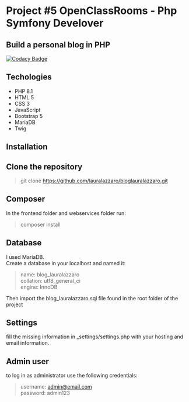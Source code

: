 # Project #5 OpenClassRooms - Php Symfony Develover
## Build a personal blog in PHP

[![Codacy Badge](https://app.codacy.com/project/badge/Grade/9871011e640147deb9c91dbfca17b4a4)](https://www.codacy.com/gh/lauralazzaro/bloglauralazzaro/dashboard?utm_source=github.com&amp;utm_medium=referral&amp;utm_content=lauralazzaro/bloglauralazzaro&amp;utm_campaign=Badge_Grade)

## Techologies
- PHP 8.1
- HTML 5
- CSS 3
- JavaScript
- Bootstrap 5
- MariaDB
- Twig

## Installation

## Clone the repository
>git clone https://github.com/lauralazzaro/bloglauralazzaro.git

## Composer
In the frontend folder and webservices folder run:
>composer install

## Database
I used MariaDB.  
Create a database in your localhost and named it:
> name: blog_lauralazzaro  
> collation: utf8_general_ci  
> engine: InnoDB

Then import the blog_lauralazzaro.sql file found in the root folder of the project

## Settings
fill the missing information in _settings/settings.php with your hosting and email information.

## Admin user
to log in as administrator use the following credentials:

> username: admin@email.com  
> password: admin123

